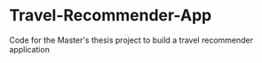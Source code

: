 # Travel-Recommender-App
Code for the Master's thesis project to build a travel recommender application

